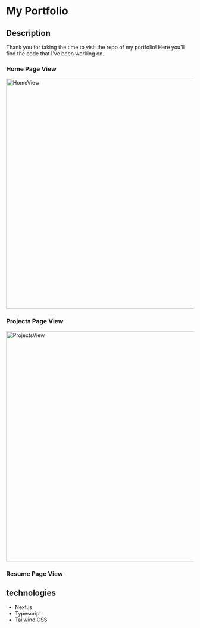 # My Portfolio

## Description
Thank you for taking the time to visit the repo of my portfolio! Here you'll find the code that I've been working on. 

### Home Page View
<img width="619" alt="HomeView" src="https://github.com/amoxley-dev/portfolio-2/assets/71603030/0b1f6738-c48e-45aa-b70a-4b7e15171a78">

### Projects Page View
<img width="619" alt="ProjectsView" src="https://github.com/amoxley-dev/portfolio-2/assets/71603030/e03ba822-e03d-4310-aae9-c8cc23d333bc">

### Resume Page View


## technologies
- Next.js
- Typescript
- Tailwind CSS
